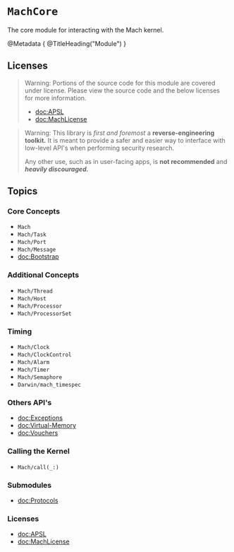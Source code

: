 # ``MachCore``

The core module for interacting with the Mach kernel.

@Metadata {
    @TitleHeading("Module")
}

## Licenses

> Warning: Portions of the source code for this module are covered under license. Please view the source code and the below licenses for more information.
>
> - <doc:APSL>
> - <doc:MachLicense>

> Warning: This library is _first and foremost_ a **reverse-engineering toolkit.** It is meant to provide a safer and easier way to interface with low-level API's when performing security research.
>
> Any other use, such as in user-facing apps, is **not recommended** and _**heavily discouraged.**_

## Topics

### Core Concepts

- ``Mach``
- ``Mach/Task``
- ``Mach/Port``
- ``Mach/Message``
- <doc:Bootstrap>


### Additional Concepts
- ``Mach/Thread``
- ``Mach/Host``
- ``Mach/Processor``
- ``Mach/ProcessorSet``

### Timing

- ``Mach/Clock``
- ``Mach/ClockControl``
- ``Mach/Alarm``
- ``Mach/Timer``
- ``Mach/Semaphore``
- ``Darwin/mach_timespec``

### Others API's

- <doc:Exceptions>
- <doc:Virtual-Memory>
- <doc:Vouchers>

### Calling the Kernel

- ``Mach/call(_:)``


### Submodules

- <doc:Protocols>

### Licenses

- <doc:APSL>
- <doc:MachLicense>